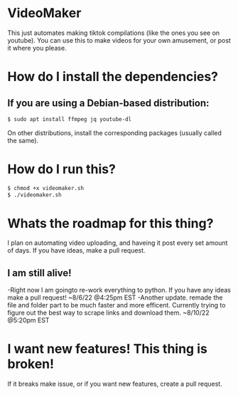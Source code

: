 # VideoMaker
This just automates making tiktok compilations (like the ones you see on youtube). 
You can use this to make videos for your own amusement, or post it where you please.

# How do I install the dependencies? 
## If you are using a Debian-based distribution:
```bash
$ sudo apt install ffmpeg jq youtube-dl
```
On other distributions, install the corresponding packages (usually called the same).

# How do I run this?

```bash
$ chmod +x videomaker.sh
$ ./videomaker.sh
```
# Whats the roadmap for this thing?
I plan on automating video uploading, and haveing it post every set amount of days. If you have ideas, make a pull request.

## I am still alive! 
-Right now I am goingto re-work everything to python. If you have any ideas make a pull request! ~8/6/22 @4:25pm EST
-Another update. remade the file and folder part to be much faster and more efficent. Currently trying to figure out the best way to scrape links and download them. ~8/10/22 @5:20pm EST

# I want new features! This thing is broken!
If it breaks make issue, or if you want new features, create a pull request.

